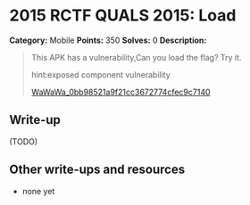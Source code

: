 # 2015 RCTF QUALS 2015: Load

**Category:** Mobile
**Points:** 350
**Solves:** 0
**Description:**

> This APK has a vulnerability,Can you load the flag? Try it.
> 
> 
> hint:exposed component vulnerability
> 
> 
> [WaWaWa_0bb98521a9f21cc3672774cfec9c7140](./WaWaWa_0bb98521a9f21cc3672774cfec9c7140)


## Write-up

(TODO)

## Other write-ups and resources

* none yet
